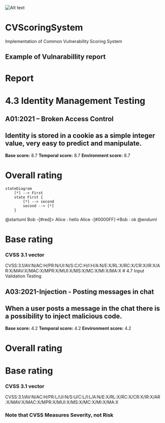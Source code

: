  ![Alt text](https://www.first.org/cvss/identity/cvss_web.png "Logo")
# CVScoringSystem
Implementation of Common Vulnerability Scoring System

## Example of Vulnarabillity report

# Report

# 4.3 Identity Management Testing
## A01:2021 – Broken Access Control
## Identity is stored in a cookie as a simple integer value, very easy to predict and manipulate.

**Base score:** 8.7
**Temporal score:** 8.7
**Environment score:** 8.7

# Overall rating
```mermaid
stateDiagram
    [*] --> First
    state First {
        [*] --> second
        second --> [*]
    }
```

@startuml
Bob -[#red]> Alice : hello
Alice -[#0000FF]->Bob : ok
@enduml

# Base rating


### **CVSS 3.1 vector**
CVSS:3.1/AV:N/AC:H/PR:N/UI:N/S:C/C:H/I:H/A:N/E:X/RL:X/RC:X/CR:X/IR:X/AR:X/MAV:X/MAC:X/MPR:X/MUI:X/MS:X/MC:X/MI:X/MA:X # 4.7 Input Validation Testing
## A03:2021-Injection - Posting messages in chat
## When a user posts a message in the chat there is a possibility to inject malicious code.

**Base score:** 4.2
**Temporal score:** 4.2
**Environment score:** 4.2

# Overall rating


# Base rating


### **CVSS 3.1 vector**
CVSS:3.1/AV:N/AC:H/PR:L/UI:N/S:U/C:L/I:L/A:N/E:X/RL:X/RC:X/CR:X/IR:X/AR:X/MAV:X/MAC:X/MPR:X/MUI:X/MS:X/MC:X/MI:X/MA:X

### Note that CVSS Measures Severity, not Risk